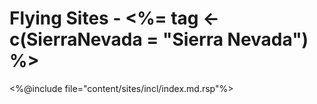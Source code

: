 # Flying Sites - <%= tag <- c(SierraNevada = "Sierra Nevada") %>

<%@include file="content/sites/incl/index.md.rsp"%>

